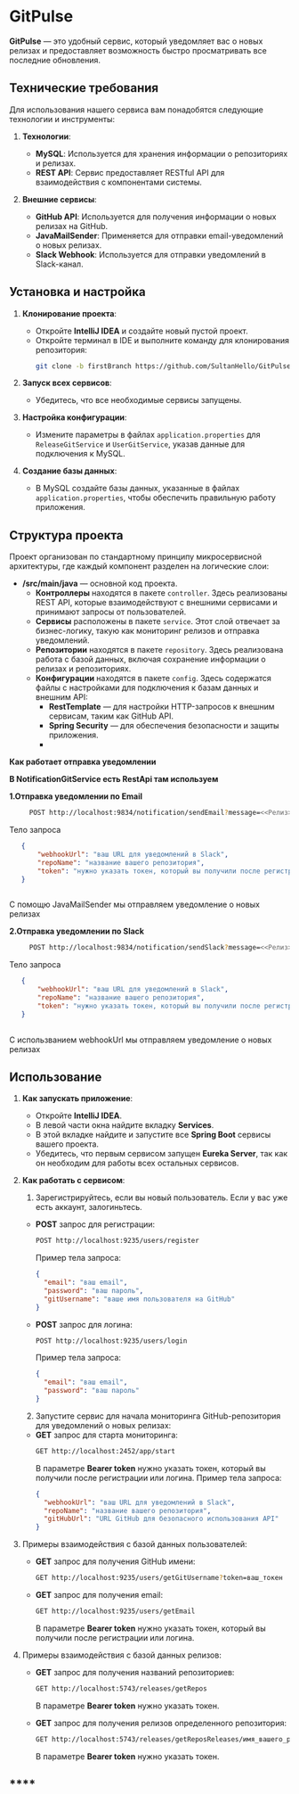 # **GitPulse**

**GitPulse** — это удобный сервис, который уведомляет вас о новых релизах и предоставляет возможность быстро просматривать все последние обновления.

## **Технические требования**

Для использования нашего сервиса вам понадобятся следующие технологии и инструменты:

1. **Технологии**:
   - **MySQL**: Используется для хранения информации о репозиториях и релизах.
   - **REST API**: Сервис предоставляет RESTful API для взаимодействия с компонентами системы.

2. **Внешние сервисы**:
   - **GitHub API**: Используется для получения информации о новых релизах на GitHub.
   - **JavaMailSender**: Применяется для отправки email-уведомлений о новых релизах.
   - **Slack Webhook**: Используется для отправки уведомлений в Slack-канал.

## **Установка и настройка**

1. **Клонирование проекта**:
   - Откройте **IntelliJ IDEA** и создайте новый пустой проект.
   - Откройте терминал в IDE и выполните команду для клонирования репозитория:
     ```bash
     git clone -b firstBranch https://github.com/SultanHello/GitPulse.git
     ```

2. **Запуск всех сервисов**:
   - Убедитесь, что все необходимые сервисы запущены.

3. **Настройка конфигурации**:
   - Измените параметры в файлах `application.properties` для `ReleaseGitService` и `UserGitService`, указав данные для подключения к MySQL.

4. **Создание базы данных**:
   - В MySQL создайте базы данных, указанные в файлах `application.properties`, чтобы обеспечить правильную работу приложения.

## **Структура проекта**

Проект организован по стандартному принципу микросервисной архитектуры, где каждый компонент разделен на логические слои:

- **/src/main/java** — основной код проекта.
  - **Контроллеры** находятся в пакете `controller`. Здесь реализованы REST API, которые взаимодействуют с внешними сервисами и принимают запросы от пользователей.
  - **Сервисы** расположены в пакете `service`. Этот слой отвечает за бизнес-логику, такую как мониторинг релизов и отправка уведомлений.
  - **Репозитории** находятся в пакете `repository`. Здесь реализована работа с базой данных, включая сохранение информации о релизах и репозиториях.
  - **Конфигурации** находятся в пакете `config`. Здесь содержатся файлы с настройками для подключения к базам данных и внешним API:
    - **RestTemplate** — для настройки HTTP-запросов к внешним сервисам, таким как GitHub API.
    - **Spring Security** — для обеспечения безопасности и защиты приложения.
    - 
**Как работает отправка уведомлении**

**В NotificationGitService есть RestApi там используем**

**1.Отправка уведомлении по Email**

```bash
     POST http://localhost:9834/notification/sendEmail?message=<<Релиз>>
```

Тело запроса

```json
   {
       "webhookUrl": "ваш URL для уведомлений в Slack",
       "repoName": "название вашего репозитория",
       "token": "нужно указать токен, который вы получили после регистрации или логина."
   }
    
```
С помощю JavaMailSender мы отправляем уведомление о новых релизах

**2.Отправка уведомлении по Slack**

```bash
     POST http://localhost:9834/notification/sendSlack?message=<<Релиз>>
```

Тело запроса

```json
   {
       "webhookUrl": "ваш URL для уведомлений в Slack",
       "repoName": "название вашего репозитория",
       "token": "нужно указать токен, который вы получили после регистрации или логина."
   }
    
```
C использванием webhookUrl мы отправляем уведомление о новых релизах


## **Использование**

1. **Как запускать приложение**:
   - Откройте **IntelliJ IDEA**.
   - В левой части окна найдите вкладку **Services**.
   - В этой вкладке найдите и запустите все **Spring Boot** сервисы вашего проекта.
   - Убедитесь, что первым сервисом запущен **Eureka Server**, так как он необходим для работы всех остальных сервисов.

2. **Как работать с сервисом**:

   1. Зарегистрируйтесь, если вы новый пользователь. Если у вас уже есть аккаунт, залогиньтесь.
   
   - **POST** запрос для регистрации:
     ```bash
     POST http://localhost:9235/users/register
     ```
     Пример тела запроса:
     ```json
     {
       "email": "ваш email",
       "password": "ваш пароль",
       "gitUsername": "ваше имя пользователя на GitHub"
     }
     ```

   - **POST** запрос для логина:
     ```bash
     POST http://localhost:9235/users/login
     ```
     Пример тела запроса:
     ```json
     {
       "email": "ваш email",
       "password": "ваш пароль"
     }
     ```

   2. Запустите сервис для начала мониторинга GitHub-репозитория для уведомлений о новых релизах:
   
   - **GET** запрос для старта мониторинга:
     ```bash
     GET http://localhost:2452/app/start
     ```
     В параметре **Bearer token** нужно указать токен, который вы получили после регистрации или логина.
     Пример тела запроса:
     ```json
     {
       "webhookUrl": "ваш URL для уведомлений в Slack",
       "repoName": "название вашего репозитория",
       "gitHubUrl": "URL GitHub для безопасного использования API"
     }
     ```

3. Примеры взаимодействия с базой данных пользователей:

   - **GET** запрос для получения GitHub имени:
     ```bash
     GET http://localhost:9235/users/getGitUsername?token=ваш_токен
     ```
   - **GET** запрос для получения email:
     ```bash
     GET http://localhost:9235/users/getEmail
     ```
     В параметре **Bearer token** нужно указать токен, который вы получили после регистрации или логина.

4. Примеры взаимодействия с базой данных релизов:

   - **GET** запрос для получения названий репозиториев:
     ```bash
     GET http://localhost:5743/releases/getRepos
     ```
     В параметре **Bearer token** нужно указать токен.

   - **GET** запрос для получения релизов определенного репозитория:
     ```bash
     GET http://localhost:5743/releases/getReposReleases/имя_вашего_репозитория
     ```
     В параметре **Bearer token** нужно указать токен.

## ****


  
        
            
            

